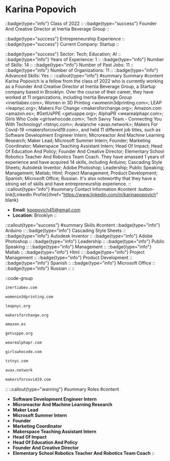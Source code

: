 # Karina Popovich
::badge{type="info"}
Class of 2022
::
::badge{type="success"}
Founder And Creative Director at Inertia Beverage Group
::

::badge{type="success"}
Entrepreneurship Experience
::
::badge{type="success"}
Current Company: Startup
::

::badge{type="success"}
Sector: Tech; Education; AI
::
::badge{type="info"}
Years of Experience: 1
::
::badge{type="info"}
Number of Skills: 14
::
::badge{type="info"}
Number of Past Jobs: 11
::
::badge{type="info"}
Number of Organizations: 11
::
::badge{type="info"}
Advanced Skills: Yes
::
::callout{type="info"}
#summary
Summary
#content
Karina Popovich is a fellow from the class of 2022 who is currently working as a Founder And Creative Director at Inertia Beverage Group, a Startup company based in Brooklyn. Over the course of their career, they have worked at 11 organizations, including Inertia Beverage Group <inertiabev.com>; Women in 3D Printing <womenin3dprinting.com>; LEAP <leapnyc.org>; Makers For Change <makersforchange.org>; Amazon.com <amazon.es>; #GetUsPPE <getusppe.org>; AlphaPR <wearealphapr.com>; Girls Who Code <girlswhocode.com>; Tech Savvy Team - Connecting You With Technology! <tstnyc.com>; Avalanche <avax.network>; Makers For Covid-19 <makersforcovid19.com>, and held 11 different job titles, such as Software Development Engineer Intern; Microreactor And Machine Learning Research; Maker Lead; Microsoft Summer Intern; Founder; Marketing Coordinator; Makerspace Teaching Assistant Intern; Head Of Impact; Head Of Education And Policy; Founder And Creative Director; Elementary School Robotics Teacher And Robotics Team Coach. They have amassed 1 years of experience and have acquired 14 skills, including Arduino; Cascading Style Sheets; Autodesk Inventor; Adobe Photoshop; Leadership; Public Speaking; Management; Matlab; Html; Project Management; Product Development; Spanish; Microsoft Office; Russian. It's also noteworthy that they have a strong set of skills and have entrepreneurship experience.
::
::callout{type="info"}
#summary
Contact Information
#content
:button-link[LinkedIn Profile]{href="https://www.linkedin.com/in/karinapopovich" blank}
- **Email**: kpopovich45@gmail.com
- **Location**: Brooklyn
::

::callout{type="success"}
#summary
Skills
#content
::badge{type="info"}
Arduino
::
::badge{type="info"}
Cascading Style Sheets
::
::badge{type="info"}
Autodesk Inventor
::
::badge{type="info"}
Adobe Photoshop
::
::badge{type="info"}
Leadership
::
::badge{type="info"}
Public Speaking
::
::badge{type="info"}
Management
::
::badge{type="info"}
Matlab
::
::badge{type="info"}
Html
::
::badge{type="info"}
Project Management
::
::badge{type="info"}
Product Development
::
::badge{type="info"}
Spanish
::
::badge{type="info"}
Microsoft Office
::
::badge{type="info"}
Russian
::
::

::code-group
```bash [Inertia Beverage Group]
inertiabev.com
```
```bash [Women in 3D Printing]
womenin3dprinting.com
```
```bash [LEAP]
leapnyc.org
```
```bash [Makers For Change]
makersforchange.org
```
```bash [Amazon.com]
amazon.es
```
```bash [#GetUsPPE]
getusppe.org
```
```bash [AlphaPR]
wearealphapr.com
```
```bash [Girls Who Code]
girlswhocode.com
```
```bash [Tech Savvy Team - Connecting You With Technology!]
tstnyc.com
```
```bash [Avalanche]
avax.network
```
```bash [Makers For Covid-19]
makersforcovid19.com
```
::
::callout{type="warning"}
#summary
Roles
#content
- **Software Development Engineer Intern**
- **Microreactor And Machine Learning Research**
- **Maker Lead**
- **Microsoft Summer Intern**
- **Founder**
- **Marketing Coordinator**
- **Makerspace Teaching Assistant Intern**
- **Head Of Impact**
- **Head Of Education And Policy**
- **Founder And Creative Director**
- **Elementary School Robotics Teacher And Robotics Team Coach**
::

